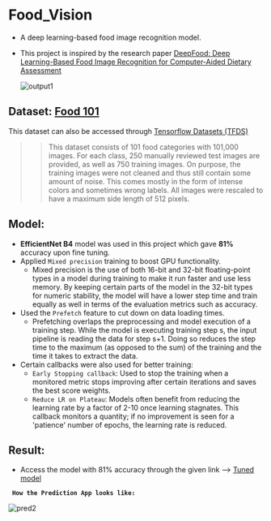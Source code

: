 # Food_Vision
* A deep learning-based food image recognition model.
* This project is inspired by the research paper [DeepFood: Deep Learning-Based Food Image Recognition for Computer-Aided Dietary Assessment](https://arxiv.org/abs/1606.05675)

  ![output1](https://github.com/garvit088/Food_Vision/assets/97309123/e074db93-0b6c-44e0-b948-2728eb832e5b)
 

## Dataset: [Food 101](https://www.kaggle.com/datasets/dansbecker/food-101)
This dataset can also be accessed through [Tensorflow Datasets (TFDS)](https://www.tensorflow.org/datasets/overview)
>> This dataset consists of 101 food categories with 101,000 images. For each class, 250 manually reviewed test images are provided, as well as 750 training images. On purpose, the training images were not cleaned and thus still contain some amount of noise. This comes mostly in the form of intense colors and sometimes wrong labels. All images were rescaled to have a maximum side length of 512 pixels.

## Model:
* **EfficientNet B4** model was used in this project which gave **81%** accuracy upon fine tuning.
* Applied `Mixed precision` training to boost GPU functionality.
  * Mixed precision is the use of both 16-bit and 32-bit floating-point types in a model during training to make it run faster and use less memory. By keeping certain parts of the model in the 32-bit types for numeric stability, the model will have a lower step time and train equally as well in terms of the evaluation metrics such as accuracy.
* Used the `Prefetch` feature to cut down on data loading times.
  * Prefetching overlaps the preprocessing and model execution of a training step. While the model is executing training step s, the input pipeline is reading the data for step s+1. Doing so reduces the step time to the maximum (as opposed to the sum) of the training and the time it takes to extract the data.
* Certain callbacks were also used for better training:
  * `Early Stopping callback`: Used to stop the training when a monitored metric stops improving after certain iterations and saves the best score weights.
  * `Reduce LR on Plateau`: Models often benefit from reducing the learning rate by a factor of 2-10 once learning stagnates. This callback monitors a quantity; if no improvement is seen for a 'patience' number of epochs, the learning rate is reduced.
 
## Result:
* Access the model with 81% accuracy through the given link -->
  [Tuned model](https://drive.google.com/file/d/1qPCsJqEgYmOoKU1AIaznyeR3OU4uDCzK/view?usp=sharing)

**` How the Prediction App looks like:`**

![pred2](https://github.com/garvit088/Food_Vision/assets/97309123/724063c6-125f-4585-846d-e1bd048eb69d)


